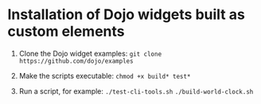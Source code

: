 # Installation of Dojo widgets built as custom elements

1. Clone the Dojo widget examples:
`git clone https://github.com/dojo/examples`

2. Make the scripts executable:
`chmod +x build* test*`

3. Run a script, for example:
`./test-cli-tools.sh`
`./build-world-clock.sh`
